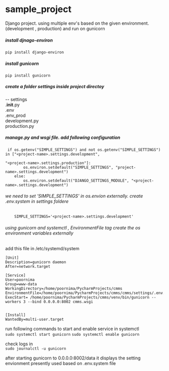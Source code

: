# sample_project
Django project. using multiple env's based on the given environment. (development , production)
and run on gunicorn

##### install djnago-environ
`pip install django-environ`

##### install gunicorn
`pip install gunicorn`

##### create a folder settings inside project directoy 
-- settings  <br />
    .__init__.py  <br />
    .env  <br />
    .env_prod  <br />
    development.py  <br />
    production.py  <br />

##### manage.py and wsgi file. add following configuration
```
 if os.getenv("SIMPLE_SETTINGS") and not os.getenv("SIMPLE_SETTINGS") in ["<project-name>.settings.development",
                                                                         "<project-name>.settings.production"]:
        os.environ.setdefault("SIMPLE_SETTINGS", "project-name>.settings.development")
    else:
        os.environ.setdefault("DJANGO_SETTINGS_MODULE", "<project-name>.settings.development")
```

###### we need to set 'SIMPLE_SETTINGS' in os.envion externally. create .env.system in settings foldere
```
    SIMPLE_SETTINGS='<project-name>.settings.development'
```

###### using gunicorn and systemctl , EnvironmentFile tag create the os environment variables externally

add this file in /etc/systemd/system

```angular2
[Unit]
Description=gunicorn daemon
After=network.target

[Service]
User=poornima
Group=www-data
WorkingDirectory=/home/poornima/PycharmProjects/cmms
EnvironmentFile=/home/poornima/PycharmProjects/cmms/cmms/settings/.env.system
ExecStart= /home/poornima/PycharmProjects/cmms/venv/bin/gunicorn --workers 3 --bind 0.0.0.0:8002 cmms.wsgi


[Install]
WantedBy=multi-user.target
```    

run following commands to start and enable service in systemctl <br/>
`sudo systemctl start gunicorn`
`sudo systemctl enable gunicorn`

check logs in <br/>
`sudo journalctl -u gunicorn`

after starting gunicorn to 0.0.0.0:8002/data it displays the setting envionment presently used based on .env.system file
